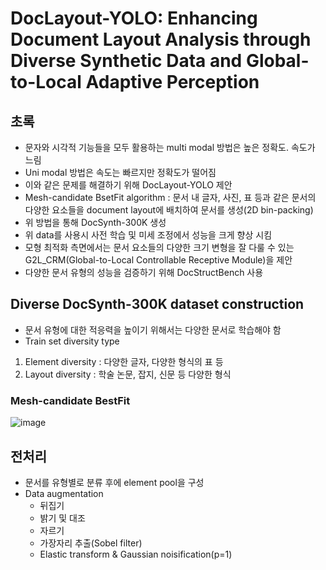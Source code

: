 # DocLayout-YOLO: Enhancing Document Layout Analysis through Diverse Synthetic Data and Global-to-Local Adaptive Perception

## 초록
- 문자와 시각적 기능들을 모두 활용하는 multi modal 방법은 높은 정확도. 속도가 느림
- Uni modal 방법은 속도는 빠르지만 정확도가 떨어짐
- 이와 같은 문제를 해결하기 위해 DocLayout-YOLO 제안
- Mesh-candidate BsetFit algorithm : 문서 내 글자, 사진, 표 등과 같은 문서의 다양한 요소들을 document layout에 배치하여 문서를 생성(2D bin-packing)
- 위 방법을 통해 DocSynth-300K 생성
- 위 data를 사용시 사전 학습 및 미세 조정에서 성능을 크게 향상 시킴
- 모형 최적화 측면에서는 문서 요소들의 다양한 크기 변형을 잘 다룰 수 있는 G2L_CRM(Global-to-Local Controllable Receptive Module)을 제안
- 다양한 문서 유형의 성능을 검증하기 위해 DocStructBench 사용

## Diverse DocSynth-300K dataset construction
- 문서 유형에 대한 적응력을 높이기 위해서는 다양한 문서로 학습해야 함
- Train set diversity type
1. Element diversity : 다양한 글자, 다양한 형식의 표 등
2. Layout diversity : 학술 논문, 잡지, 신문 등 다양한 형식


### Mesh-candidate BestFit

![image](https://github.com/user-attachments/assets/17dbd165-6c7b-41f9-a75b-ec4b8bcfd83f)

## 전처리
- 문서를 유형별로 분류 후에 element pool을 구성
- Data augmentation
    - 뒤집기
    - 밝기 및 대조
    - 자르기
    - 가장자리 추출(Sobel filter)
    - Elastic transform & Gaussian noisification(p=1)
